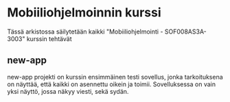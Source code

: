 # Mobiiliohjelmoinnin kurssi

Tässä arkistossa säilytetään kaikki "Mobiiliohjelmointi - SOF008AS3A-3003" kurssin tehtävät

## new-app
new-app projekti on kurssin ensimmäinen testi sovellus, jonka tarkoituksena on näyttää, että kaikki on asennettu oikein ja toimii. Sovelluksessa on vain yksi näyttö, jossa näkyy viesti, sekä sydän.
